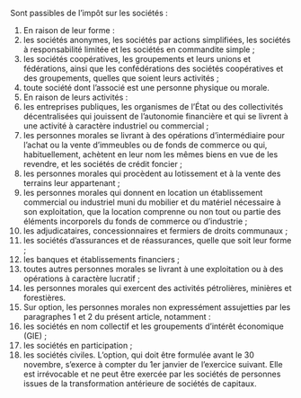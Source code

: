 Sont passibles de l’impôt sur les sociétés :
1) En raison de leur forme :
1) les sociétés anonymes, les sociétés par actions simplifiées, les sociétés à
responsabilité limitée et les sociétés en commandite simple ;
2) les sociétés coopératives, les groupements et leurs unions et fédérations, ainsi
que les confédérations des sociétés coopératives et des groupements, quelles que soient leurs activités ;
3) toute société dont l’associé est une personne physique ou morale.
2) En raison de leurs activités :
1) les  entreprises  publiques,  les  organismes  de  l’État  ou  des  collectivités
décentralisées qui jouissent de l’autonomie financière et qui se livrent à une activité à caractère industriel ou commercial ;
2) les personnes morales se livrant à des opérations d’intermédiaire pour l’achat
ou la vente d’immeubles ou de fonds de commerce ou qui, habituellement, achètent en leur nom les mêmes biens en vue de les revendre, et les sociétés de crédit foncier ;
3) les personnes morales qui procèdent au lotissement et à la vente des terrains
leur appartenant ;
4) les personnes morales qui donnent en location un établissement commercial
ou industriel muni du mobilier et du matériel nécessaire à son exploitation, que la location comprenne ou non tout ou partie des éléments incorporels du fonds de commerce ou d’industrie ;
5) les adjudicataires, concessionnaires et fermiers de droits communaux ;
6) les sociétés d’assurances et de réassurances, quelle que soit leur forme ;
7) les banques et établissements financiers ;
8) toutes  autres  personnes  morales  se  livrant  à  une  exploitation  ou  à  des opérations à caractère lucratif ;
9) les  personnes  morales  qui  exercent  des  activités  pétrolières,  minières  et
forestières.
3) Sur option, les personnes morales non expressément assujetties par les paragraphes
1 et 2 du présent article, notamment :
1) les sociétés en nom collectif et les groupements d’intérêt économique (GIE) ;
2) les sociétés en participation ;
3) les sociétés civiles.
L’option, qui doit être formulée avant le 30 novembre, s’exerce à compter du 1er janvier de l’exercice suivant. Elle est irrévocable et ne peut être exercée par les sociétés de personnes issues de la transformation antérieure de sociétés de capitaux.